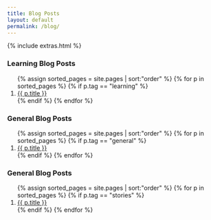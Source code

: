 ```yaml
---
title: Blog Posts
layout: default
permalink: /blog/
---
```


{% include extras.html %}

### Learning Blog Posts

<ol>
{% assign sorted_pages = site.pages | sort:"order" %}
{% for p in sorted_pages %}
  {% if p.tag == "learning" %}
  <li id="{{ p.order }}">
    <a href="{{ p.url }}">{{ p.title }}</a>
  </li>
  {% endif %}
{% endfor %}
</ol>

### General Blog Posts
<ol>
{% assign sorted_pages = site.pages | sort:"order" %}
{% for p in sorted_pages %}
  {% if p.tag == "general" %}
  <li id="{{ p.order }}">
    <a href="{{ p.url }}">{{ p.title }}</a>
  </li>
  {% endif %}
{% endfor %}
</ol>

### General Blog Posts
<ol>
{% assign sorted_pages = site.pages | sort:"order" %}
{% for p in sorted_pages %}
  {% if p.tag == "stories" %}
  <li id="{{ p.order }}">
    <a href="{{ p.url }}">{{ p.title }}</a>
  </li>
  {% endif %}
{% endfor %}
</ol>
